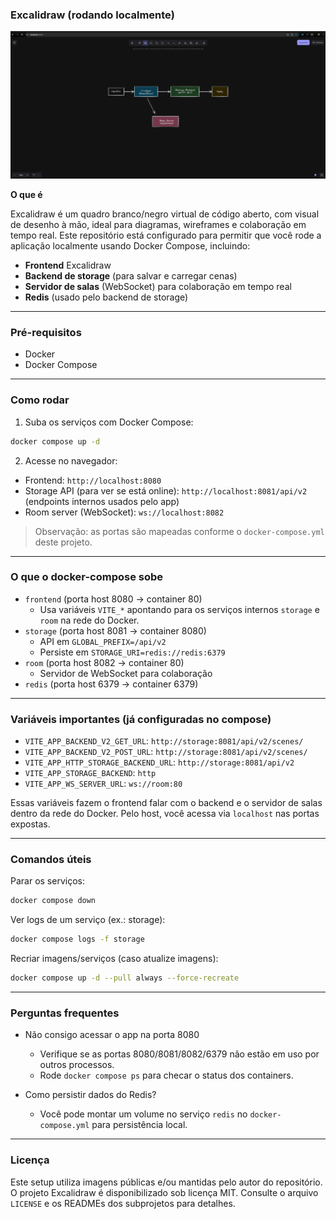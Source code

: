 ### Excalidraw (rodando localmente)

![Run Excalidraw Locally](docs/img/img-excalidraw.png)

**O que é**

Excalidraw é um quadro branco/negro virtual de código aberto, com visual de desenho à mão, ideal para diagramas, wireframes e colaboração em tempo real. Este repositório está configurado para permitir que você rode a aplicação localmente usando Docker Compose, incluindo:

- **Frontend** Excalidraw
- **Backend de storage** (para salvar e carregar cenas)
- **Servidor de salas** (WebSocket) para colaboração em tempo real
- **Redis** (usado pelo backend de storage)

---

### Pré-requisitos

- Docker
- Docker Compose

---

### Como rodar

1. Suba os serviços com Docker Compose:

```bash
docker compose up -d
```

2. Acesse no navegador:

- Frontend: `http://localhost:8080`
- Storage API (para ver se está online): `http://localhost:8081/api/v2` (endpoints internos usados pelo app)
- Room server (WebSocket): `ws://localhost:8082`

> Observação: as portas são mapeadas conforme o `docker-compose.yml` deste projeto.

---

### O que o docker-compose sobe

- `frontend` (porta host 8080 → container 80)
  - Usa variáveis `VITE_*` apontando para os serviços internos `storage` e `room` na rede do Docker.
- `storage` (porta host 8081 → container 8080)
  - API em `GLOBAL_PREFIX=/api/v2`
  - Persiste em `STORAGE_URI=redis://redis:6379`
- `room` (porta host 8082 → container 80)
  - Servidor de WebSocket para colaboração
- `redis` (porta host 6379 → container 6379)

---

### Variáveis importantes (já configuradas no compose)

- `VITE_APP_BACKEND_V2_GET_URL`: `http://storage:8081/api/v2/scenes/`
- `VITE_APP_BACKEND_V2_POST_URL`: `http://storage:8081/api/v2/scenes/`
- `VITE_APP_HTTP_STORAGE_BACKEND_URL`: `http://storage:8081/api/v2`
- `VITE_APP_STORAGE_BACKEND`: `http`
- `VITE_APP_WS_SERVER_URL`: `ws://room:80`

Essas variáveis fazem o frontend falar com o backend e o servidor de salas dentro da rede do Docker. Pelo host, você acessa via `localhost` nas portas expostas.

---

### Comandos úteis

Parar os serviços:

```bash
docker compose down
```

Ver logs de um serviço (ex.: storage):

```bash
docker compose logs -f storage
```

Recriar imagens/serviços (caso atualize imagens):

```bash
docker compose up -d --pull always --force-recreate
```

---

### Perguntas frequentes

- Não consigo acessar o app na porta 8080

  - Verifique se as portas 8080/8081/8082/6379 não estão em uso por outros processos.
  - Rode `docker compose ps` para checar o status dos containers.

- Como persistir dados do Redis?
  - Você pode montar um volume no serviço `redis` no `docker-compose.yml` para persistência local.

---

### Licença

Este setup utiliza imagens públicas e/ou mantidas pelo autor do repositório. O projeto Excalidraw é disponibilizado sob licença MIT. Consulte o arquivo `LICENSE` e os READMEs dos subprojetos para detalhes.
